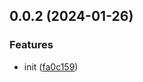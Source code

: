 ## 0.0.2 (2024-01-26)


### Features

* init ([fa0c159](https://github.com/PengBoUESTC/postcss-url-patch/commit/fa0c1592ed3b1677f6858bf6d2ffb598cb7ac83f))



